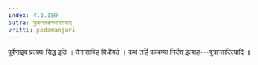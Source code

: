 ```yaml
---
index: 4.1.159
sutra: पुत्रान्तादन्यतरस्याम्
vritti: padamanjari
---
```


 पूर्वेणाइव प्रत्ययः सिद्ध इति । तेनासाविह विधीयते । कथं तर्हि पञ्चम्या निर्देश इत्याह---पुत्रान्तादित्यादि ॥